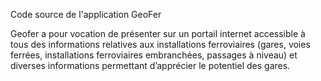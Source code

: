 Code source de l'application GeoFer

Geofer a pour vocation de présenter sur un portail internet accessible à tous des informations relatives aux installations ferroviaires (gares, voies ferrées, installations ferroviaires embranchées, passages à niveau) et diverses informations permettant d’apprécier le potentiel des gares. 

